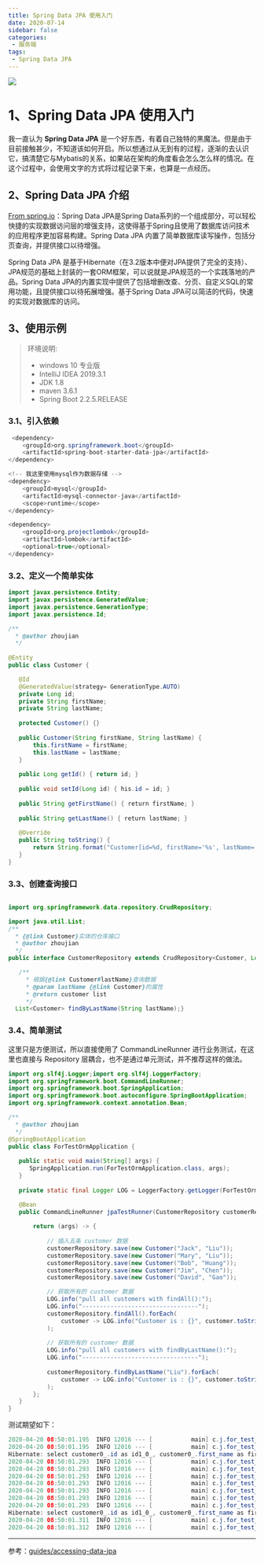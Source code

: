 ```yaml
---
title: Spring Data JPA 使用入门
date: 2020-07-14
sidebar: false
categories:
 - 服务端
tags:
 - Spring Data JPA
---
```


![](https://b3logfile.com/bing/20190816.jpg?imageView2/1/w/960/h/540/interlace/1/q/100)

# 1、Spring Data JPA 使用入门

我一直认为 **Spring Data JPA** 是一个好东西，有着自己独特的黑魔法。但是由于目前接触甚少，不知道该如何开启。所以想通过从无到有的过程，逐渐的去认识它，搞清楚它与Mybatis的关系，如果站在架构的角度看会怎么怎么样的情况。在这个过程中，会使用文字的方式将过程记录下来，也算是一点经历。

## 2、Spring Data JPA 介绍

[From spring.io](https://spring.io/projects/spring-data-jpa)：Spring Data JPA是Spring Data系列的一个组成部分，可以轻松快捷的实现数据访问层的增强支持，这使得基于Spring且使用了数据库访问技术的应用程序更加容易构建。Spring Data JPA 内置了简单数据库读写操作，包括分页查询，并提供接口以待增强。

Spring Data JPA 是基于Hibernate（在3.2版本中便对JPA提供了完全的支持）、JPA规范的基础上封装的一套ORM框架，可以说就是JPA规范的一个实践落地的产品。Spring Data JPA的内置实现中提供了包括增删改查、分页、自定义SQL的常用功能，且提供接口以待拓展增强。基于Spring Data JPA可以简洁的代码，快速的实现对数据库的访问。

## 3、使用示例

> 环境说明:
>
> - windows 10 专业版
> - IntelliJ IDEA 2019.3.1
> - JDK 1.8
> - maven 3.6.1
> - Spring Boot 2.2.5.RELEASE

### 3.1、引入依赖

```java
 <dependency>    
    <groupId>org.springframework.boot</groupId>    
    <artifactId>spring-boot-starter-data-jpa</artifactId>
</dependency>

<!-- 我这里使用mysql作为数据存储 -->
<dependency>    
    <groupId>mysql</groupId>    
    <artifactId>mysql-connector-java</artifactId>    
    <scope>runtime</scope>
</dependency>

<dependency>    
    <groupId>org.projectlombok</groupId>    
    <artifactId>lombok</artifactId>    
    <optional>true</optional>
</dependency>
```

### 3.2、定义一个简单实体

```java
import javax.persistence.Entity;
import javax.persistence.GeneratedValue;
import javax.persistence.GenerationType;
import javax.persistence.Id;

/** 
  * @author zhoujian 
  */ 
  
@Entity
public class Customer {    

   @Id    
   @GeneratedValue(strategy= GenerationType.AUTO)    
   private Long id;    
   private String firstName;    
   private String lastName;    
   
   protected Customer() {}    
   
   public Customer(String firstName, String lastName) {        
       this.firstName = firstName;        
       this.lastName = lastName;    
   }    
   
   public Long getId() { return id; }    
   
   public void setId(Long id) { his.id = id; }    
   
   public String getFirstName() { return firstName; }    
   
   public String getLastName() { return lastName; }    
   
   @Override    
   public String toString() {        
       return String.format("Customer[id=%d, firstName='%s', lastName='%s']", id, firstName, lastName); 
   }
}
```

### 3.3、创建查询接口

```java

import org.springframework.data.repository.CrudRepository;

import java.util.List;
/** 
  * {@link Customer}实体的仓库接口 
  * @author zhoujian 
  */
public interface CustomerRepository extends CrudRepository<Customer, Long> {    

   /**     
     * 根据{@link Customer#lastName}查询数据     
     * @param lastName {@link Customer}的属性     
     * @return customer list     
     */    
  List<Customer> findByLastName(String lastName);}
```

### 3.4、简单测试

这里只是方便测试，所以直接使用了 CommandLineRunner 进行业务测试，在这里也直接与 Repository 层耦合，也不是通过单元测试，并不推荐这样的做法。

```java
import org.slf4j.Logger;import org.slf4j.LoggerFactory;
import org.springframework.boot.CommandLineRunner;
import org.springframework.boot.SpringApplication;
import org.springframework.boot.autoconfigure.SpringBootApplication;
import org.springframework.context.annotation.Bean;

/** 
  * @author zhoujian 
  */
@SpringBootApplication
public class ForTestOrmApplication {    
  
   public static void main(String[] args) {       
      SpringApplication.run(ForTestOrmApplication.class, args);   
   }    
  
   private static final Logger LOG = LoggerFactory.getLogger(ForTestOrmApplication.class);    

   @Bean    
   public CommandLineRunner jpaTestRunner(CustomerRepository customerRepository){        
   
       return (args) -> {           
   
           // 插入五条 customer 数据            
           customerRepository.save(new Customer("Jack", "Liu"));            
           customerRepository.save(new Customer("Mary", "Liu"));            
           customerRepository.save(new Customer("Bob", "Huang"));            
           customerRepository.save(new Customer("Jim", "Chen"));            
           customerRepository.save(new Customer("David", "Gao"));           

           // 获取所有的 customer 数据            
           LOG.info("pull all customers with findAll():");            
           LOG.info("---------------------------------");            
           customerRepository.findAll().forEach(
               customer -> LOG.info("Customer is : {}", customer.toString())
           );            
   
           // 获取所有的 customer 数据            
           LOG.info("pull all customers with findByLastName():");            
           LOG.info("---------------------------------");           
   
           customerRepository.findByLastName("Liu").forEach(
               customer -> LOG.info("Customer is : {}", customer.toString())
           );        
       };    
   }
}
```

测试期望如下：

```java
2020-04-20 08:50:01.195  INFO 12016 --- [           main] c.j.for_test_orm.ForTestOrmApplication   : pull all customers with findAll():
2020-04-20 08:50:01.195  INFO 12016 --- [           main] c.j.for_test_orm.ForTestOrmApplication   : ---------------------------------
Hibernate: select customer0_.id as id1_0_, customer0_.first_name as first_na2_0_, customer0_.last_name as last_nam3_0_ from customer customer0_
2020-04-20 08:50:01.293  INFO 12016 --- [           main] c.j.for_test_orm.ForTestOrmApplication   : Customer is : Customer[id=1, firstName='Jack', lastName='Liu']
2020-04-20 08:50:01.293  INFO 12016 --- [           main] c.j.for_test_orm.ForTestOrmApplication   : Customer is : Customer[id=2, firstName='Mary', lastName='Liu']
2020-04-20 08:50:01.293  INFO 12016 --- [           main] c.j.for_test_orm.ForTestOrmApplication   : Customer is : Customer[id=3, firstName='Bob', lastName='Huang']
2020-04-20 08:50:01.293  INFO 12016 --- [           main] c.j.for_test_orm.ForTestOrmApplication   : Customer is : Customer[id=4, firstName='Jim', lastName='Chen']
2020-04-20 08:50:01.293  INFO 12016 --- [           main] c.j.for_test_orm.ForTestOrmApplication   : Customer is : Customer[id=5, firstName='David', lastName='Gao']
2020-04-20 08:50:01.293  INFO 12016 --- [           main] c.j.for_test_orm.ForTestOrmApplication   : pull all customers with findByLastName():
2020-04-20 08:50:01.293  INFO 12016 --- [           main] c.j.for_test_orm.ForTestOrmApplication   : ---------------------------------
Hibernate: select customer0_.id as id1_0_, customer0_.first_name as first_na2_0_, customer0_.last_name as last_nam3_0_ from customer customer0_ where customer0_.last_name=?
2020-04-20 08:50:01.311  INFO 12016 --- [           main] c.j.for_test_orm.ForTestOrmApplication   : Customer is : Customer[id=1, firstName='Jack', lastName='Liu']
2020-04-20 08:50:01.312  INFO 12016 --- [           main] c.j.for_test_orm.ForTestOrmApplication   : Customer is : Customer[id=2, firstName='Mary', lastName='Liu']
```

---

参考：[guides/accessing-data-jpa](https://spring.io/guides/gs/accessing-data-jpa/)